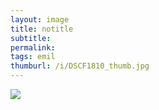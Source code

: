```yaml
---
layout: image
title: notitle
subtitle: 
permalink: 
tags: emil
thumburl: /i/DSCF1810_thumb.jpg
---
```

![]({{site.url}}/i/DSCF1810_thumb.jpg)